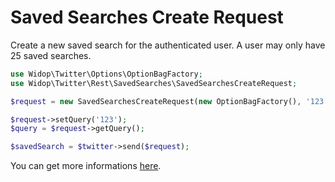 # Saved Searches Create Request

Create a new saved search for the authenticated user. A user may only have 25 saved searches.

``` php
use Widop\Twitter\Options\OptionBagFactory;
use Widop\Twitter\Rest\SavedSearches\SavedSearchesCreateRequest;

$request = new SavedSearchesCreateRequest(new OptionBagFactory(), '123');

$request->setQuery('123');
$query = $request->getQuery();

$savedSearch = $twitter->send($request);
```

You can get more informations [here](https://dev.twitter.com/docs/api/1.1/post/saved_searches/create).

